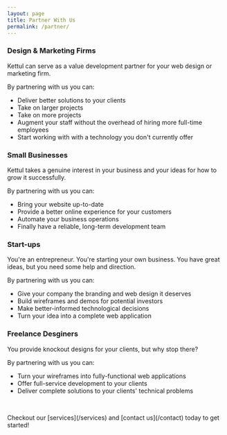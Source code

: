 ```yaml
---
layout: page
title: Partner With Us
permalink: /partner/
---
```


### Design & Marketing Firms

Kettul can serve as a value development partner for your web design or marketing firm.

By partnering with us you can:

* Deliver better solutions to your clients
* Take on larger projects
* Take on more projects
* Augment your staff without the overhead of hiring more full-time employees
* Start working with with a technology you don't currently offer

### Small Businesses

Kettul takes a genuine interest in your business and your ideas for how to grow it successfully.

By partnering with us you can:

* Bring your website up-to-date
* Provide a better online experience for your customers
* Automate your business operations
* Finally have a reliable, long-term development team

### Start-ups

You're an entrepreneur. You're starting your own business. You have great ideas, but you need some help and direction.

By partnering with us you can:

* Give your company the branding and web design it deserves
* Build wireframes and demos for potential investors
* Make better-informed technological decisions
* Turn your idea into a complete web application

### Freelance Desginers

You provide knockout designs for your clients, but why stop there?

By partnering with us you can:

* Turn your wireframes into fully-functional web applications
* Offer full-service development to your clients
* Deliver complete solutions to your clients' technical problems

<p><br></p>
Checkout our [services](/services) and [contact us](/contact) today to get started!
